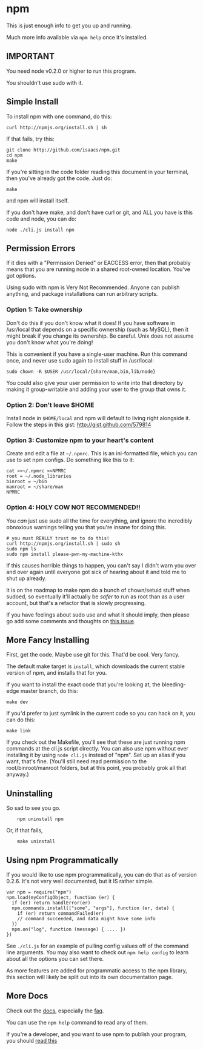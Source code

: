 # npm

This is just enough info to get you up and running.

Much more info available via `npm help` once it's installed.

## IMPORTANT

You need node v0.2.0 or higher to run this program.

You shouldn't use sudo with it.

## Simple Install

To install npm with one command, do this:

    curl http://npmjs.org/install.sh | sh

If that fails, try this:

    git clone http://github.com/isaacs/npm.git
    cd npm
    make

If you're sitting in the code folder reading this document in your
terminal, then you've already got the code.  Just do:

    make

and npm will install itself.

If you don't have make, and don't have curl or git, and ALL you have is
this code and node, you can do:

    node ./cli.js install npm

## Permission Errors

If it dies with a "Permission Denied" or EACCESS error, then that probably
means that you are running node in a shared root-owned location.  You've
got options.

Using sudo with npm is Very Not Recommended.  Anyone can publish anything,
and package installations can run arbitrary scripts.

### Option 1: Take ownership

Don't do this if you don't know what it does!  If you have software in
/usr/local that depends on a specific ownership (such as MySQL), then it
might break if you change its ownership.  Be careful.  Unix does not
assume you don't know what you're doing!

This is convenient if you have a single-user machine.  Run this command
once, and never use sudo again to install stuff in /usr/local:

    sudo chown -R $USER /usr/local/{share/man,bin,lib/node}

You could also give your user permission to write into that directory by
making it group-writable and adding your user to the group that owns it.

### Option 2: Don't leave $HOME

Install node in `$HOME/local` and npm will default to living right alongside
it.  Follow the steps in this gist: <http://gist.github.com/579814>

### Option 3: Customize npm to your heart's content

Create and edit a file at `~/.npmrc`.  This is an ini-formatted file, which
you can use to set npm configs.  Do something like this to it:

    cat >>~/.npmrc <<NPMRC
    root = ~/.node_libraries
    binroot = ~/bin
    manroot = ~/share/man
    NPMRC

### Option 4: HOLY COW NOT RECOMMENDED!!

You *can* just use sudo all the time for everything, and ignore the incredibly
obnoxious warnings telling you that you're insane for doing this.

    # you must REALLY trust me to do this!
    curl http://npmjs.org/install.sh | sudo sh
    sudo npm ls
    sudo npm install please-pwn-my-machine-kthx

If this causes horrible things to happen, you can't say I didn't warn you over
and over again until everyone got sick of hearing about it and told me to shut
up already.

It is on the roadmap to make npm do a bunch of chown/setuid stuff when sudoed,
so eventually it'll actually be *safer* to run as root than as a user account,
but that's a refactor that is slowly progressing.

If you have feelings about sudo use and what it should imply, then please go add
some comments and thoughts on
[this issue](http://github.com/isaacs/npm/issues/issue/294).

## More Fancy Installing

First, get the code.  Maybe use git for this.  That'd be cool.  Very fancy.

The default make target is `install`, which downloads the current stable
version of npm, and installs that for you.

If you want to install the exact code that you're looking at, the bleeding-edge
master branch, do this:

    make dev

If you'd prefer to just symlink in the current code so you can hack
on it, you can do this:

    make link

If you check out the Makefile, you'll see that these are just running npm commands
at the cli.js script directly.  You can also use npm without ever installing
it by using `node cli.js` instead of "npm".  Set up an alias if you want, that's
fine.  (You'll still need read permission to the root/binroot/manroot folders,
but at this point, you probably grok all that anyway.)

## Uninstalling

So sad to see you go.

		npm uninstall npm

Or, if that fails,

		make uninstall

## Using npm Programmatically

If you would like to use npm programmatically, you can do that as of
version 0.2.6.  It's not very well documented, but it IS rather simple.

    var npm = require("npm")
    npm.load(myConfigObject, function (er) {
      if (er) return handlError(er)
      npm.commands.install(["some", "args"], function (er, data) {
        if (er) return commandFailed(er)
        // command succeeded, and data might have some info
      })
      npm.on("log", function (message) { .... })
    })

See `./cli.js` for an example of pulling config values off of the
command line arguments.  You may also want to check out `npm help
config` to learn about all the options you can set there.

As more features are added for programmatic access to the npm library,
this section will likely be split out into its own documentation page.

## More Docs

Check out the [docs](http://github.com/isaacs/npm/blob/master/doc/),
especially the
[faq](http://github.com/isaacs/npm/blob/master/doc/faq.md#readme).

You can use the `npm help` command to read any of them.

If you're a developer, and you want to use npm to publish your program,
you should
[read this](http://github.com/isaacs/npm/blob/master/doc/developers.md#readme)
